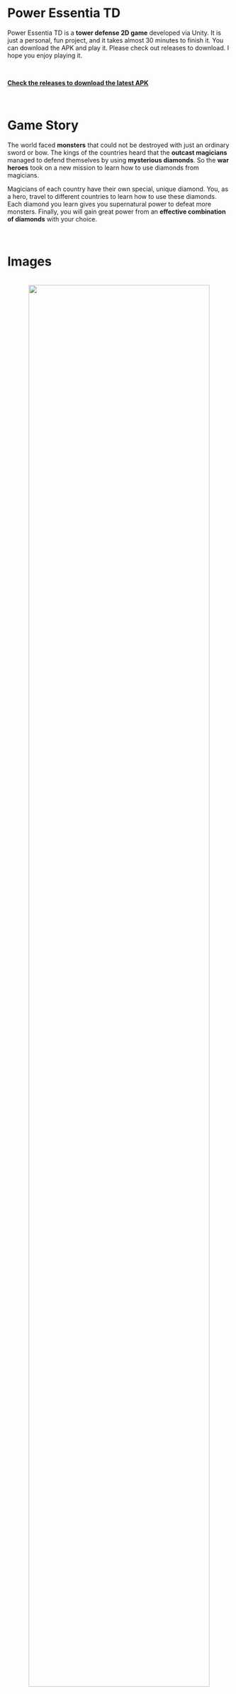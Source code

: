 ﻿# Power Essentia TD

Power Essentia TD is a **tower defense 2D game** developed via Unity. It is just a personal, fun project, and it takes almost 30 minutes to finish it. You can download the APK and play it. Please check out releases to download. I hope you enjoy playing it.

<br/>

[**Check the releases to download the latest APK**](https://github.com/soroushkavousi/power-essentia-unity/releases)

<br/>

# Game Story


The world faced **monsters** that could not be destroyed with just an ordinary sword or bow. The kings of the countries heard that the **outcast magicians** managed to defend themselves by using **mysterious diamonds**. So the **war heroes** took on a new mission to learn how to use diamonds from magicians.

Magicians of each country have their own special, unique diamond. You, as a hero, travel to different countries to learn how to use these diamonds. Each diamond you learn gives you supernatural power to defeat more monsters. Finally, you will gain great power from an **effective combination of diamonds** with your choice.

 <br/>
 
# Images

 <br/>
 
<div align="center">
  <img src="https://files.bitiano.com/power-essentia/fight-scene-1.png?" width="90%" />
</div>

 <br/>
 
<div align="center">
  <img src="https://files.bitiano.com/power-essentia/fire-diamond-mastered.png?" width="90%" />
</div>

 <br/>
 
<div align="center">
  <img src="https://files.bitiano.com/power-essentia/blood-diamond.png?" width="90%" />
</div>

 <br/>
 
<div align="center">
  <img src="https://files.bitiano.com/power-essentia/fight-scene-2.png?" width="90%" />
</div>
